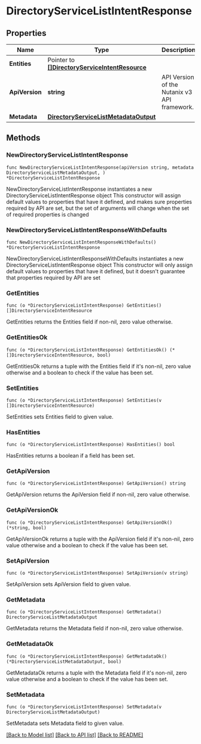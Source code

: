 # DirectoryServiceListIntentResponse

## Properties

Name | Type | Description | Notes
------------ | ------------- | ------------- | -------------
**Entities** | Pointer to [**[]DirectoryServiceIntentResource**](DirectoryServiceIntentResource.md) |  | [optional] 
**ApiVersion** | **string** | API Version of the Nutanix v3 API framework. | [readonly] [default to "3.1.0"]
**Metadata** | [**DirectoryServiceListMetadataOutput**](DirectoryServiceListMetadataOutput.md) |  | 

## Methods

### NewDirectoryServiceListIntentResponse

`func NewDirectoryServiceListIntentResponse(apiVersion string, metadata DirectoryServiceListMetadataOutput, ) *DirectoryServiceListIntentResponse`

NewDirectoryServiceListIntentResponse instantiates a new DirectoryServiceListIntentResponse object
This constructor will assign default values to properties that have it defined,
and makes sure properties required by API are set, but the set of arguments
will change when the set of required properties is changed

### NewDirectoryServiceListIntentResponseWithDefaults

`func NewDirectoryServiceListIntentResponseWithDefaults() *DirectoryServiceListIntentResponse`

NewDirectoryServiceListIntentResponseWithDefaults instantiates a new DirectoryServiceListIntentResponse object
This constructor will only assign default values to properties that have it defined,
but it doesn't guarantee that properties required by API are set

### GetEntities

`func (o *DirectoryServiceListIntentResponse) GetEntities() []DirectoryServiceIntentResource`

GetEntities returns the Entities field if non-nil, zero value otherwise.

### GetEntitiesOk

`func (o *DirectoryServiceListIntentResponse) GetEntitiesOk() (*[]DirectoryServiceIntentResource, bool)`

GetEntitiesOk returns a tuple with the Entities field if it's non-nil, zero value otherwise
and a boolean to check if the value has been set.

### SetEntities

`func (o *DirectoryServiceListIntentResponse) SetEntities(v []DirectoryServiceIntentResource)`

SetEntities sets Entities field to given value.

### HasEntities

`func (o *DirectoryServiceListIntentResponse) HasEntities() bool`

HasEntities returns a boolean if a field has been set.

### GetApiVersion

`func (o *DirectoryServiceListIntentResponse) GetApiVersion() string`

GetApiVersion returns the ApiVersion field if non-nil, zero value otherwise.

### GetApiVersionOk

`func (o *DirectoryServiceListIntentResponse) GetApiVersionOk() (*string, bool)`

GetApiVersionOk returns a tuple with the ApiVersion field if it's non-nil, zero value otherwise
and a boolean to check if the value has been set.

### SetApiVersion

`func (o *DirectoryServiceListIntentResponse) SetApiVersion(v string)`

SetApiVersion sets ApiVersion field to given value.


### GetMetadata

`func (o *DirectoryServiceListIntentResponse) GetMetadata() DirectoryServiceListMetadataOutput`

GetMetadata returns the Metadata field if non-nil, zero value otherwise.

### GetMetadataOk

`func (o *DirectoryServiceListIntentResponse) GetMetadataOk() (*DirectoryServiceListMetadataOutput, bool)`

GetMetadataOk returns a tuple with the Metadata field if it's non-nil, zero value otherwise
and a boolean to check if the value has been set.

### SetMetadata

`func (o *DirectoryServiceListIntentResponse) SetMetadata(v DirectoryServiceListMetadataOutput)`

SetMetadata sets Metadata field to given value.



[[Back to Model list]](../README.md#documentation-for-models) [[Back to API list]](../README.md#documentation-for-api-endpoints) [[Back to README]](../README.md)



